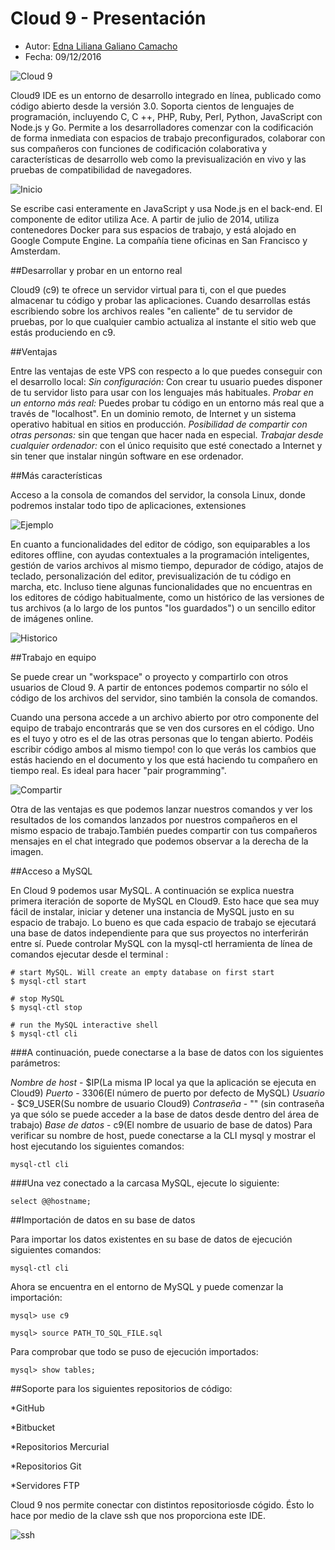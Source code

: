 # Cloud 9 - Presentación 

* Autor: [Edna Liliana Galiano Camacho](https://github.com/alu0100762846)
* Fecha: 09/12/2016
 

![Cloud 9](images/cloud9.png "Cloud 9")


Cloud9 IDE es un entorno de desarrollo integrado en línea, publicado como código abierto desde la versión 3.0. Soporta cientos de lenguajes de programación, incluyendo C, C ++, PHP, Ruby, Perl, Python, JavaScript con Node.js y Go. Permite a los desarrolladores comenzar con la codificación de forma inmediata con espacios de trabajo preconfigurados, colaborar con sus compañeros con funciones de codificación colaborativa y características de desarrollo web como la previsualización en vivo y las pruebas de compatibilidad de navegadores.


![Inicio](images/inicio.png "Inicio")

Se escribe casi enteramente en JavaScript y usa Node.js en el back-end. El componente de editor utiliza Ace. A partir de julio de 2014, utiliza contenedores Docker para sus espacios de trabajo,  y está alojado en Google Compute Engine. La compañía tiene oficinas en San Francisco y Amsterdam.

##Desarrollar y probar en un entorno real

Cloud9 (c9) te ofrece un servidor virtual para ti, con el que puedes almacenar tu código y probar las aplicaciones. Cuando desarrollas estás escribiendo sobre los archivos reales "en caliente" de tu servidor de pruebas, por lo que cualquier cambio actualiza al instante el sitio web que estás produciendo en c9. 


##Ventajas 

Entre las ventajas de este VPS con respecto a lo que puedes conseguir con el desarrollo local:
_Sin configuración:_ Con crear tu usuario puedes disponer de tu servidor listo para usar con los lenguajes más habituales. 
_Probar en un entorno más real:_ Puedes probar tu código en un entorno más real que a través de "localhost". En un dominio remoto, de Internet y un sistema operativo habitual en sitios en producción. 
_Posibilidad de compartir con otras personas:_ sin que tengan que hacer nada en especial. 
_Trabajar desde cualquier ordenador:_ con el único requisito que esté conectado a Internet y sin tener que instalar ningún software en ese ordenador.


##Más características 

Acceso a la consola de comandos del servidor, la consola Linux, donde podremos instalar todo tipo de aplicaciones, extensiones


![Ejemplo](images/ejemplo.png "Ejemplo")


En cuanto a funcionalidades del editor de código, son equiparables a los editores offline, con ayudas contextuales a la programación inteligentes, gestión de varios archivos al mismo tiempo, depurador de código, atajos de teclado, personalización del editor, previsualización de tu código en marcha, etc. Incluso tiene algunas funcionalidades que no encuentras en los editores de código habitualmente, como un histórico de las versiones de tus archivos (a lo largo de los puntos "los guardados") o un sencillo editor de imágenes online.


![Historico](images/historico.png "Historico")

##Trabajo en equipo

Se puede crear un "workspace" o proyecto y compartirlo con otros usuarios de Cloud 9. A partir de entonces podemos compartir no sólo el código de los archivos del servidor, sino también la consola de comandos.

Cuando una persona accede a un archivo abierto por otro componente del equipo de trabajo encontrarás que se ven dos cursores en el código. Uno es el tuyo y otro es el de las otras personas que lo tengan abierto. Podéis escribir código ambos al mismo tiempo! con lo que verás los cambios que estás haciendo en el documento y los que está haciendo tu compañero en tiempo real. Es ideal para hacer "pair programming".


![Compartir](images/compartir.png "Compartir")


Otra de las ventajas es que podemos lanzar nuestros comandos y ver los resultados de los comandos lanzados por nuestros compañeros en el mismo espacio de trabajo.También puedes compartir con tus compañeros mensajes en el chat integrado que podemos observar a la derecha de la imagen.


##Acceso a MySQL 

En Cloud 9 podemos usar MySQL. A continuación se explica nuestra primera iteración de soporte de MySQL en Cloud9. Esto hace que sea muy fácil de instalar, iniciar y detener una instancia de MySQL justo en su espacio de trabajo. Lo bueno es que cada espacio de trabajo se ejecutará una base de datos independiente para que sus proyectos no interferirán entre sí. Puede controlar MySQL con la mysql-ctl herramienta de línea de comandos ejecutar desde el terminal :

```
# start MySQL. Will create an empty database on first start
$ mysql-ctl start

# stop MySQL
$ mysql-ctl stop

# run the MySQL interactive shell
$ mysql-ctl cli

```

###A continuación, puede conectarse a la base de datos con los siguientes parámetros:

_Nombre de host_ - $IP(La misma IP local ya que la aplicación se ejecuta en Cloud9)
_Puerto_ - 3306(El número de puerto por defecto de MySQL)
_Usuario_ - $C9_USER(Su nombre de usuario Cloud9)
_Contraseña_ - "" (sin contraseña ya que sólo se puede acceder a la base de datos desde dentro del área de trabajo)
_Base de datos_ - c9(El nombre de usuario de base de datos)
Para verificar su nombre de host, puede conectarse a la CLI mysql y mostrar el host ejecutando los siguientes comandos:


```
mysql-ctl cli

```

###Una vez conectado a la carcasa MySQL, ejecute lo siguiente:

```
select @@hostname;
```

##Importación de datos en su base de datos

Para importar los datos existentes en su base de datos de ejecución siguientes comandos:
```
mysql-ctl cli
```

Ahora se encuentra en el entorno de MySQL y puede comenzar la importación:

```
mysql> use c9

mysql> source PATH_TO_SQL_FILE.sql
```
Para comprobar que todo se puso de ejecución importados:

```
mysql> show tables;
```


##Soporte para los siguientes repositorios de código: 

*GitHub

*Bitbucket

*Repositorios Mercurial

*Repositorios Git

*Servidores FTP

Cloud 9 nos permite conectar con distintos repositoriosde cógido. Ésto lo hace por medio de la clave ssh que nos proporciona este IDE.


![ssh](images/ssh.png "ssh")